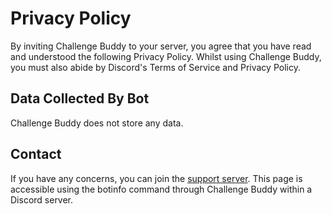 # Privacy Policy
By inviting Challenge Buddy to your server, you agree that you have read and
understood the following Privacy Policy. Whilst using Challenge Buddy, you must also abide by Discord's Terms of Service and Privacy Policy.

## Data Collected By Bot
Challenge Buddy does not store any data.

## Contact
If you have any concerns, you can join the [support server](https://discord.gg/NeVUGREx9S).
This page is accessible using the botinfo command through Challenge Buddy within a Discord server.
